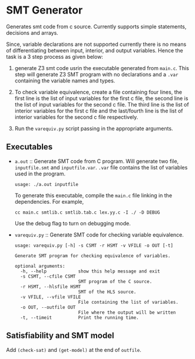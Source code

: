 # SMT Generator

Generates smt code from c source. Currently supports simple statements,
decisions and arrays.

Since, variable declarations are not supported currently there is no means
of differentiating between input, interior, and output variables. Hence the
task is a 3 step process as given below:
1. generate Z3 smt code usrin the executable generated from `main.c`.
This step will generate Z3 SMT program with no declarations and a `.var`
containing the variable names and types.

2. To check variable equivalence, create a file containing four lines,
the first line is the list of input variables for the first c file, the
second line is the list of input variables for the second c file. The
third line is the list of interior variables for the first c file and the
last/fourth line is the list of interior variables for the second c file
respectively.

3. Run the `varequiv.py` script passing in the appropriate arguments.

## Executables
  - `a.out` :: Generate SMT code from C program. Will generate two file, `inputfile.smt` and `inputfile.var`. `.var` file contains the list of variables used in the program.
    ```
    usage: ./a.out inputfile
    ```

    To generate this executable, compile the `main.c` file linking in the
    dependencies. For example,
    ```make
    cc main.c smtlib.c smtlib.tab.c lex.yy.c -I ./ -D DEBUG
    ```

    Use the debug flag to turn on debugging mode.
    
  - `varequiv.py` :: Generate SMT code for checking variable equivalence.
    ```
    usage: varequiv.py [-h] -s CSMT -r HSMT -v VFILE -o OUT [-t]
    
    Generate SMT program for checking equivalence of variables.
    
    optional arguments:
      -h, --help            show this help message and exit
      -s CSMT, --cfile CSMT
                            SMT program of the C source.
      -r HSMT, --hlsfile HSMT
                            SMT of the HLS source.
      -v VFILE, --vfile VFILE
                            File containing the list of variables.
      -o OUT, --outfile OUT
                            File where the output will be written
      -t, --timeit          Print the running time.
    ```

## Satisfiability and SMT model
  Add `(check-sat)` and `(get-model)` at the end of `outfile`.
